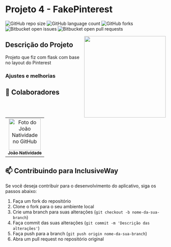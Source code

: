 # Projeto 4 - FakePinterest

![GitHub repo size](https://img.shields.io/github/repo-size/joaosnet/Projeto4Fakepinterest?style=for-the-badge)
![GitHub language count](https://img.shields.io/github/languages/count/joaosnet/Projeto4Fakepinterest?style=for-the-badge)
![GitHub forks](https://img.shields.io/github/forks/joaosnet/Projeto4Fakepinterest?style=for-the-badge)
![Bitbucket open issues](https://img.shields.io/bitbucket/issues/joaosnet/Projeto4Fakepinterest?style=for-the-badge)
![Bitbucket open pull requests](https://img.shields.io/bitbucket/pr-raw/joaosnet/Projeto4Fakepinterest?style=for-the-badge)

<img align="right" height="256" src="https://github.com/joaosnet/Projeto4Fakepinterest/blob/main/images/1_APP.png"/>

## Descrição do Projeto

Projeto que fiz com flask com base no layout do Pinterest



### Ajustes e melhorias


## 🤝 Colaboradores

<table>
  <tr>
    <td align="center">
      <a href="https://www.instagram.com/jaonativi/" title="Gerente de Projetos Desenvolvedor Backend">
        <img src="https://avatars.githubusercontent.com/u/87316339?v=4" width="100px;" alt="Foto do João Natividade no GitHub"/><br>
        <sub>
          <b>João Natividade</b>
        </sub>
      </a>
    </td>
  </tr>
</table>



## 📫 Contribuindo para InclusiveWay

Se você deseja contribuir para o desenvolvimento do aplicativo, siga os passos abaixo:

1. Faça um fork do repositório
2. Clone o fork para o seu ambiente local
3. Crie uma branch para suas alterações (`git checkout -b nome-da-sua-branch`)
4. Faça commit das suas alterações (`git commit -m 'Descrição das alterações'`)
5. Faça push para a branch (`git push origin nome-da-sua-branch`)
6. Abra um pull request no repositório original
